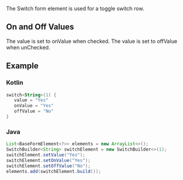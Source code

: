 The Switch form element is used for a toggle switch row.

## On and Off Values
The value is set to onValue when checked. The value is set to offValue when unChecked. 

## Example

### Kotlin
```kotlin
switch<String>(1) {
   value = "Yes"
   onValue = "Yes"
   offValue = "No"
}
```

### Java
```java
List<BaseFormElement<?>> elements = new ArrayList<>();
SwitchBuilder<String> switchElement = new SwitchBuilder<>(1);
switchElement.setValue("Yes");
switchElement.setOnValue("Yes");
switchElement.setOffValue("No");
elements.add(switchElement.build());
```